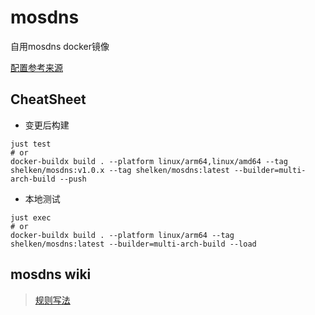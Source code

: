 # mosdns

自用mosdns docker镜像

[配置参考来源](https://github.com/pmkol/easymosdns)

## CheatSheet

- 变更后构建

```shell
just test
# or
docker-buildx build . --platform linux/arm64,linux/amd64 --tag shelken/mosdns:v1.0.x --tag shelken/mosdns:latest --builder=multi-arch-build --push
```

- 本地测试

```shell
just exec
# or
docker-buildx build . --platform linux/arm64 --tag shelken/mosdns:latest --builder=multi-arch-build --load
```

## mosdns wiki

> [规则写法](https://irine-sistiana.gitbook.io/mosdns-wiki/mosdns-v5/ru-he-pei-zhi-mosdns/yu-ming-pi-pei-gui-ze)
